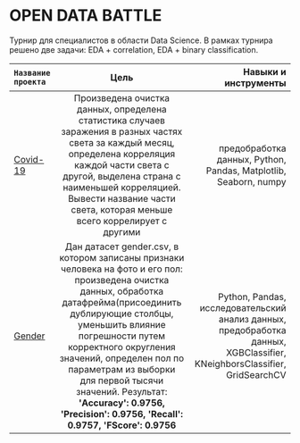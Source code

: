# OPEN DATA BATTLE

Турнир для специалистов в области Data Science. В рамках турнира решено две задачи: EDA + correlation, EDA + binary classification.




<code>**Название проекта** | Цель | Навыки и инструменты
:------------- |:-----:| -------:
[Covid-19](https://github.com/DariaGoncharevskaia/open-data-battle/blob/main/Covid-19.ipynb) | Произведена очистка данных, определена статистика случаев заражения в разных частях света за каждый месяц, определена корреляция каждой части света с другой, выделена страна с наименьшей корреляцией. Вывести название части света, которая меньше всего коррелирует с другими | предобработка данных, Python, Pandas, Matplotlib, Seaborn, numpy
[Gender](https://github.com/DariaGoncharevskaia/open-data-battle/blob/main/Gender.ipynb) |Дан датасет gender.csv, в котором записаны признаки человека на фото и его пол: произведена очистка данных, обработка датафрейма(присоединить дублирующие столбцы, уменьшить влияние погрешности путем корректного округления значений, определен пол по параметрам из выборки для первой тысячи значений. Результат: **'Accuracy': 0.9756, 'Precision': 0.9756, 'Recall': 0.9757, 'FScore': 0.9756** | Python, Pandas, исследовательский анализ данных, предобработка данных, XGBClassifier, KNeighborsClassifier, GridSearchCV
<code>
